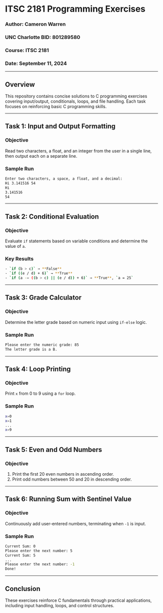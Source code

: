 # ITSC 2181 Programming Exercises

### Author: Cameron Warren  
### UNC Charlotte BID: 801289580  
### Course: ITSC 2181  
### Date: September 11, 2024  

---

## Overview

This repository contains concise solutions to C programming exercises covering input/output, conditionals, loops, and file handling. Each task focuses on reinforcing basic C programming skills.

---

## Task 1: Input and Output Formatting

### Objective
Read two characters, a float, and an integer from the user in a single line, then output each on a separate line.

### Sample Run
```bash
Enter two characters, a space, a float, and a decimal:
Hi 3.141516 54
Hi
3.141516
54
```

---

## Task 2: Conditional Evaluation

### Objective
Evaluate `if` statements based on variable conditions and determine the value of `a`.

### Key Results
```bash
- `if (b > c)` → **False**  
- `if ((e / d) + 6)` → **True**  
- `if (a -= ((b > c) || (e / d)) + 6)` → **True**, `a = 25`
```
---

## Task 3: Grade Calculator

### Objective
Determine the letter grade based on numeric input using `if-else` logic.

### Sample Run
```bash
Please enter the numeric grade: 85  
The letter grade is a B.
```
---

## Task 4: Loop Printing

### Objective
Print `x` from 0 to 9 using a `for` loop.

### Sample Run
```bash
x=0  
x=1  
...  
x=9
```
---

## Task 5: Even and Odd Numbers

### Objective
1. Print the first 20 even numbers in ascending order.  
2. Print odd numbers between 50 and 20 in descending order.

---

## Task 6: Running Sum with Sentinel Value

### Objective
Continuously add user-entered numbers, terminating when `-1` is input.

### Sample Run
```bash
Current Sum: 0  
Please enter the next number: 5  
Current Sum: 5  
...  
Please enter the next number: -1  
Done!
```
---

## Conclusion

These exercises reinforce C fundamentals through practical applications, including input handling, loops, and control structures.

